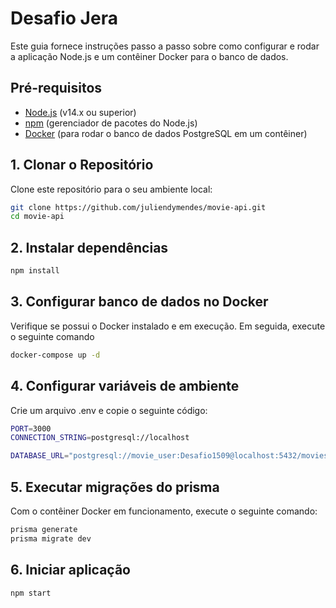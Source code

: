 # Desafio Jera

Este guia fornece instruções passo a passo sobre como configurar e rodar a aplicação Node.js e um contêiner Docker para o banco de dados.

## Pré-requisitos


- [Node.js](https://nodejs.org/) (v14.x ou superior)
- [npm](https://www.npmjs.com/) (gerenciador de pacotes do Node.js)
- [Docker](https://www.docker.com/) (para rodar o banco de dados PostgreSQL em um contêiner)

## 1. Clonar o Repositório

Clone este repositório para o seu ambiente local:

```bash
git clone https://github.com/juliendymendes/movie-api.git
cd movie-api
```

## 2. Instalar dependências

```bash
npm install
```

## 3. Configurar banco de dados no Docker

Verifique se possui o Docker instalado e em execução. Em seguida, execute o seguinte comando

```bash
docker-compose up -d
```


## 4. Configurar variáveis de ambiente
Crie um arquivo .env e copie o seguinte código:
```bash
PORT=3000
CONNECTION_STRING=postgresql://localhost

DATABASE_URL="postgresql://movie_user:Desafio1509@localhost:5432/movies_db"
```

## 5. Executar migrações do prisma
Com o contêiner Docker em funcionamento, execute o seguinte comando:
```bash
prisma generate
prisma migrate dev
```
## 6. Iniciar aplicação
```bash
npm start
```